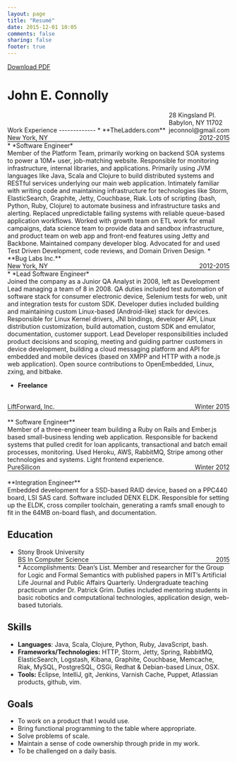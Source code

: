 ```yaml
---
layout: page
title: "Resumé"
date: 2015-12-01 10:05
comments: false
sharing: false
footer: true
---
```

<div class="container">
  <div class="row">
        <a class="btn btn-primary view-pdf" href="/images/resume.pdf"><i class="fa fa-file-pdf-o"></i>  Download PDF</a>
  </div>
</div>

<h1>John E. Connolly</h1>

<div style="float:right">
28 Kingsland Pl.<br/>
Babylon, NY 11702<br/>
jeconnol@gmail.com
</div>
<br/>
<br/>
Work Experience
-------------
* **TheLadders.com**
  <br/>
  <div style="border-bottom: 1px solid black;overflow:hidden">
    <div style="float:left">New York, NY</div>
    <div style="float:right">2012-2015</div>
  </div>
    * *Software Engineer*
    <br/>
    Member of the Platform Team, primarily working on backend SOA systems to power a 10M+ user, job-matching website. Responsible for monitoring infrastructure, internal libraries, and applications. Primarily using JVM languages like Java, Scala and Clojure to build distributed systems and RESTful services underlying our main web application. Intimately familiar with writing code and maintaining infrastructure for technologies like Storm, ElasticSearch, Graphite, Jetty, Couchbase, Riak. Lots of scripting (bash, Python, Ruby, Clojure) to automate business and infrastructure tasks and alerting. Replaced unpredictable failing systems with reliable queue-based application workflows. Worked with growth team on ETL work for email campaigns, data science team to provide data and sandbox infrastructure, and product team on web app and front-end features using Jetty and Backbone. Maintained company developer blog. Advocated for and used Test Driven Development, code reviews, and Domain Driven Design.
* **Bug Labs Inc.**
  <div style="border-bottom: 1px solid black;overflow:hidden">
    <div style="float:left">New York, NY</div>
    <div style="float:right">2012-2015</div>
  </div>
    * *Lead Software Engineer*
    <br/>
    Joined the company as a Junior QA Analyst in 2008, left as Development Lead managing a team of 8 in 2008. QA duties included test automation of software stack for consumer electronic device, Selenium tests for web, unit and integration tests for custom SDK. Developer duties included building and maintaining custom Linux-based (Android-like) stack for devices. Responsible for Linux Kernel drivers, JNI bindings, developer API, Linux distribution customization, build automation, custom SDK and emulator, documentation, customer support. Lead Developer responsibilities included product decisions and scoping, meeting and guiding partner customers in device development, building a cloud messaging platform and API for embedded and mobile devices (based on XMPP and HTTP with a node.js web application).  Open source contributions to OpenEmbedded, Linux, zxing, and bitbake.
    <br/>

*  **Freelance**
  <br/>
  <div style="border-bottom: 1px solid black;overflow:hidden">
  <div style="float:left">LiftForward, Inc.</div><div style="float:right">Winter 2015</div>
  </div>
  <br/>
    ** Software Engineer**
    <br/>
   Member of a three-engineer team building a Ruby on Rails and Ember.js based small-business lending web application. Responsible for backend systems that pulled credit for loan applicants, transactional and batch email processes, monitoring. Used Heroku, AWS, RabbitMQ, Stripe among other technologies and systems. Light frontend experience.
   <br/>
  <div style="border-bottom: 1px solid black;overflow:hidden">
  <div style="float:left">PureSilicon</div><div style="float:right">Winter 2012</div>
  </div>
  <br/>
    **Integration Engineer**
    <br/>
   Embedded development for a SSD-based RAID device, based on a PPC440 board, LSI SAS card.  Software included DENX ELDK.  Responsible for setting up the ELDK, cross compiler toolchain, generating a ramfs small enough to fit in the 64MB on-board flash, and documentation. 

Education
-----------
* Stony Brook University
  <div style="border-bottom: 1px solid black;overflow:hidden">
  <div style="float:left">BS In Computer Science</div><div style="float:right">2015</div>
  </div>
  * Accomplishments: Dean’s List. Member and researcher for the Group for Logic and Formal Semantics with published papers in MIT’s Artificial Life Journal and Public Affairs Quarterly. Undergraduate teaching practicum under Dr. Patrick Grim.  Duties included mentoring students in basic robotics and computational technologies, application design, web-based tutorials.

Skills
-----------
  * **Languages**: Java, Scala, Clojure, Python, Ruby, JavaScript, bash.
  * **Frameworks/Technologies:** HTTP, Storm, Jetty, Spring, RabbitMQ, ElasticSearch, Logstash, Kibana, Graphite, Couchbase, Memcache, Riak, MySQL, PostgreSQL, OSGi, Redhat & Debian-based Linux, OSX.
  * **Tools:** Eclipse, IntelliJ, git, Jenkins, Varnish Cache, Puppet, Atlassian products, github, vim.

Goals
-----------
* To work on a product that I would use.
* Bring functional programming to the table where appropriate.
* Solve problems of scale.
* Maintain a sense of code ownership through pride in my work.
* To be challenged on a daily basis.

